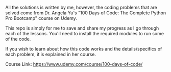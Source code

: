 All the solutions is written by me, however, the coding problems that are solved come from Dr. Angela Yu's "100 Days of Code: The Complete Python Pro Bootcamp" course on Udemy.

This repo is simply for me to save and share my progress as I go through each of the lessons.
You'll need to install the required modules to run some of the code.



If you wish to learn about how this code works and the details/specifics of each problem, it is explained in her course.

Course Link: https://www.udemy.com/course/100-days-of-code/
